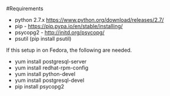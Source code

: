 #Requirements

- python 2.7.x https://www.python.org/download/releases/2.7/
- pip   - https://pip.pypa.io/en/stable/installing/
- psycopg2   - http://initd.org/psycopg/
- psutil (pip install psutil)


If this setup in on Fedora, the following are needed.

- yum install postgresql-server
- yum install redhat-rpm-config
- yum install python-devel
- yum install postgresql-devel
- pip install psycopg2
